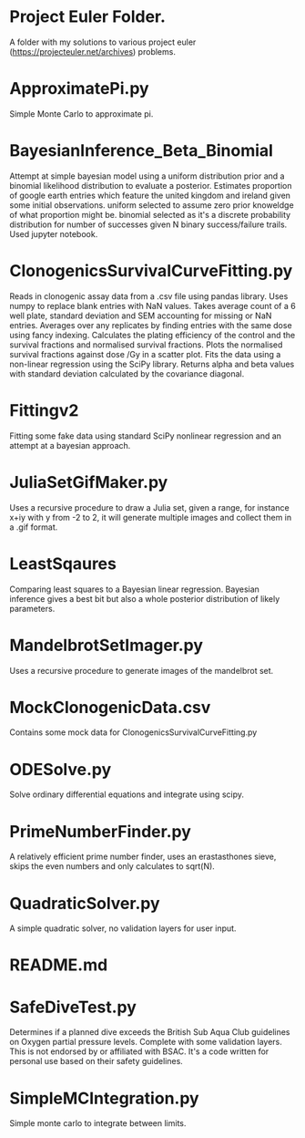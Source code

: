 # Project Euler Folder.

A folder with my solutions to various project euler (https://projecteuler.net/archives) problems. 

# ApproximatePi.py

Simple Monte Carlo to approximate pi.

# BayesianInference_Beta_Binomial

Attempt at simple bayesian model using a uniform distribution prior and a binomial likelihood distribution to evaluate a posterior. Estimates proportion of google earth entries which feature the united kingdom and ireland given some initial observations. uniform selected to assume zero prior knoweldge of what proportion might be. binomial selected as it's a discrete probability distribution for number of successes given N binary success/failure trails. Used jupyter notebook. 

# ClonogenicsSurvivalCurveFitting.py

Reads in clonogenic assay data from a .csv file using pandas library. Uses numpy to replace blank entries with NaN values. Takes average count of a 6 well plate, standard deviation and SEM accounting for missing or NaN entries. Averages over any replicates by finding entries with the same dose using fancy indexing. Calculates the plating efficiency of the control and the survival fractions and normalised survival fractions. Plots the normalised survival fractions against dose /Gy in a scatter plot. Fits the data using a non-linear regression using the SciPy library. Returns alpha and beta values with standard deviation calculated by the covariance diagonal. 

# Fittingv2

Fitting some fake data using standard SciPy nonlinear regression and an attempt at a bayesian approach. 

# JuliaSetGifMaker.py

Uses a recursive procedure to draw a Julia set, given a range, for instance x+iy with y from -2 to 2, it will generate multiple images and collect them in a .gif format. 

# LeastSqaures

Comparing least squares to a Bayesian linear regression. Bayesian inference gives a best bit but also a whole posterior distribution of likely parameters. 

# MandelbrotSetImager.py

Uses a recursive procedure to generate images of the mandelbrot set. 

# MockClonogenicData.csv

Contains some mock data for ClonogenicsSurvivalCurveFitting.py 

# ODESolve.py

Solve ordinary differential equations and integrate using scipy.

# PrimeNumberFinder.py

A relatively efficient prime number finder, uses an erastasthones sieve, skips the even numbers and only calculates to sqrt(N). 

# QuadraticSolver.py

A simple quadratic solver, no validation layers for user input. 

# README.md

# SafeDiveTest.py

Determines if a planned dive exceeds the British Sub Aqua Club guidelines on Oxygen partial pressure levels. Complete with some validation layers. This is not endorsed by or affiliated with BSAC. It's a code written for personal use based on their safety guidelines.

# SimpleMCIntegration.py

Simple monte carlo to integrate between limits.
